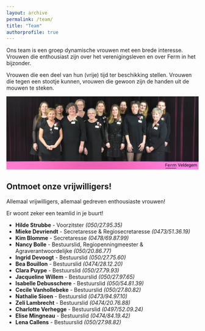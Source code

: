 ```yaml
---
layout: archive
permalink: /team/
title: "Team"
authorprofile: true
---
```


Ons team is een groep dynamische vrouwen met een brede interesse. Vrouwen die enthousiast zijn over het verenigingsleven en over Ferm in het bijzonder.

Vrouwen die een deel van hun (vrije) tijd ter beschikking stellen. Vrouwen die tegen een stootje kunnen‚ vrouwen die gewoon zijn de handen uit de mouwen te steken.

![Team](./../assets/media/team.jpg)

## Ontmoet onze vrijwilligers!

Allemaal vrijwilligers, allemaal gedreven enthousiaste vrouwen!

Er woont zeker een teamlid in je buurt!

- **Hilde Strubbe** - Voorzitster _(050/27.95.35)_
- **Mieke Devriendt** - Secretaresse & Regiosecretaresse _(0473/51.36.19)_
- **Kim Blomme** - Secretaresse _(0478/69.87.99)_
- **Nancy Bolle** - Bestuurslid, Regiopenningmeester & Agraverantwoordelijke _(050/20.86.77)_
- **Ingrid Devoogt** - Bestuurslid _(050/27.75.60)_
- **Bea Bouillon** - Bestuurslid _(0474/28.12.20)_
- **Clara Puype** - Bestuurslid _(050/27.79.93)_
- **Jacqueline Willem** - Bestuurslid _(050/27.97.65)_
- **Isabelle Debusschere** - Bestuurslid _(050/54.81.39)_
- **Cecile Vanhollebeke** - Bestuurslid _(050/27.80.82)_
- **Nathalie Sioen** - Bestuurslid _(0473/94.97.10)_
- **Zeli Lambrecht** - Bestuurslid _(0474/20.76.88)_
- **Charlotte Verhegge** - Bestuurslid _(0497/52.09.24)_
- **Elise Mingneau** - Bestuurslid _(0474/84.19.42)_
- **Lena Callens** - Bestuurslid _(050/27.98.82)_
